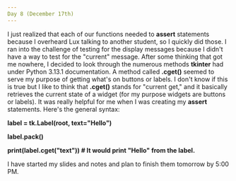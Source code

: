 ```yaml
---
Day 8 (December 17th)
---
```


  I just realized that each of our functions needed to **assert** statements because I overheard Lux talking to another student, so I quickly did those. I ran into the challenge of testing for the display messages because I didn't have a way to test for the "current" message. After some thinking that got me nowhere, I decided to look through the numerous methods **tkinter** had under Python 3.13.1 documentation. A method called **.cget()** seemed to serve my purpose of getting what's on buttons or labels.
  I don't know if this is true but I like to think that **.cget()** stands for "current get," and it basically retrieves the current state of a widget (for my purpose widgets are buttons or labels). It was really helpful for me when I was creating my **assert** statements. Here's the general syntax:

  **label = tk.Label(root, text="Hello")**
  
  **label.pack()**
  
  **print(label.cget("text")) # It would print "Hello" from the label.** 

  I have started my slides and notes and plan to finish them tomorrow by 5:00 PM. 

  
